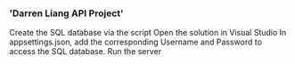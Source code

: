 ### 'Darren Liang API Project'

Create the SQL database via the script
Open the solution in Visual Studio
In appsettings.json, add the corresponding Username and Password to access the SQL database.
Run the server 
